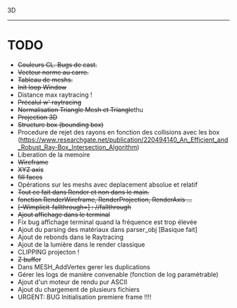 3D

---

# TODO
- ~~Couleurs CL. Bugs de cast.~~
- ~~Vecteur norme au carre.~~
- ~~Tableau de meshs.~~
- ~~Init loop Window~~
- Distance max raytracing !
- ~~Précalul w' raytracing~~
- ~~Normalisation Triangle Mesh et Triangle~~thu
- ~~Projection 3D~~
- ~~Structure box (bounding box)~~
- Procedure de rejet des rayons en fonction des collisions avec les box (https://www.researchgate.net/publication/220494140_An_Efficient_and_Robust_Ray-Box_Intersection_Algorithm)
- Liberation de la memoire
- ~~Wireframe~~
- ~~XYZ axis~~
- ~~fill faces~~
- Opérations sur les meshs avec deplacement absolue et relatif
- ~~Tout ce fait dans Render et non dans le main.~~
- ~~fonction RenderWireframe, RenderProjection, RenderAxis ...~~
- ~~[-Wimplicit-fallthrough=] : //fallthrough~~
- ~~Ajout affichage dans le terminal~~
- Fix bug affichage terminal quand la fréquence est trop élevée
- Ajout du parsing des matériaux dans parser_obj [Basique fait]
- Ajout de rebonds dans le Raytracing
- Ajout de la lumière dans le render classique
- CLIPPING projecton !
- ~~Z buffer~~
- Dans MESH_AddVertex gerer les duplications
- Gérer les logs de manière convenable (fonction de log paramètrable)
- Ajout d'un moteur de rendu pur ASCII
- Ajout du chargement de plusieurs fichiers
- URGENT: BUG Initialisation premiere frame !!!!
